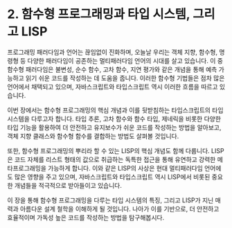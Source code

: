 # 2. 함수형 프로그래밍과 타입 시스템, 그리고 LISP

프로그래밍 패러다임과 언어는 끊임없이 진화하며, 오늘날 우리는 객체 지향, 함수형, 명령형 등 다양한 패러다임이 공존하는 멀티패러다임 언어의 시대를 살고 있습니다. 이 중 함수형 패러다임은 불변성, 순수 함수, 고차 함수, 지연 평가와 같은 개념을 통해 예측 가능하고 읽기 쉬운 코드를 작성하는 데 도움을 줍니다. 이러한 함수형 기법들은 점차 많은 언어에서 채택되고 있으며, 자바스크립트와 타입스크립트 역시 이러한 흐름을 따르고 있습니다.

이번 장에서는 함수형 프로그래밍의 핵심 개념과 이를 뒷받침하는 타입스크립트의 타입 시스템을 다루고자 합니다. 타입 추론, 고차 함수와 함수 타입, 제네릭을 비롯한 다양한 타입 기능을 활용하여 더 안전하고 유지보수가 쉬운 코드를 작성하는 방법을 알아보고, 객체 지향 클래스와 함수형 함수를 결합하는 방법도 살펴볼 것입니다.

또한, 함수형 프로그래밍의 뿌리라 할 수 있는 LISP의 핵심 개념도 함께 다룹니다. LISP은 코드 자체를 리스트 형태의 값으로 취급하는 독특한 접근을 통해 유연하고 강력한 메타프로그래밍을 가능하게 합니다. 이와 같은 LISP의 사상은 현대 멀티패러다임 언어에도 많은 영향을 주고 있으며, 자바스크립트와 타입스크립트 역시 LISP에서 비롯된 중요한 개념들을 적극적으로 받아들이고 있습니다.

이 장을 통해 함수형 프로그래밍을 다루는 타입 시스템의 특징, 그리고 LISP가 지닌 매력과 아름다운 설계 철학을 이해하게 될 것입니다. 나아가 이를 기반으로, 더 안전하고 효율적이며 가독성 높은 코드를 작성하는 방법을 탐구해봅시다.

